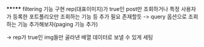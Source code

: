 **\*\***\***\*\*** filtering 기능 구현 rep(대표이미지)가 true인 post만 조회하거나 특정 사용자가 등록한 포트폴리오만 조회하는 기능 등 추가 필요 존재할듯
-> query 옵션으로 조회하는 기능 추가해보자(paging 기능 추가)

-> rep가 true인 img들만 골라낸 배열 데이터로 보낼 수 있게 세팅
